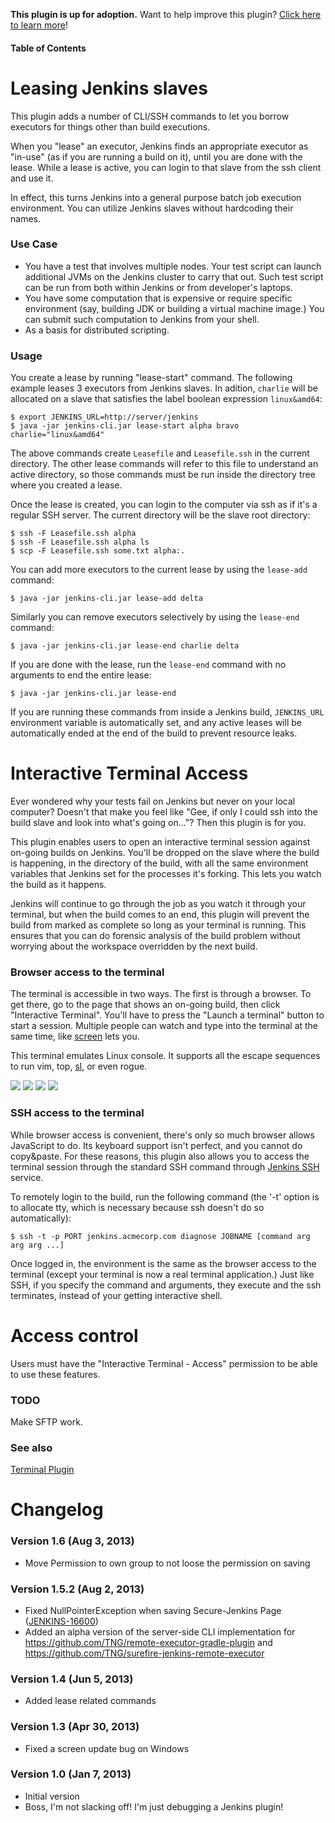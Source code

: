 **This plugin is up for adoption.** Want to help improve this plugin?
[Click here to learn
more](http://localhost:8085/display/JENKINS/Adopt+a+Plugin "Adopt a Plugin")!

#### Table of Contents

# Leasing Jenkins slaves

This plugin adds a number of CLI/SSH commands to let you borrow
executors for things other than build executions.

When you "lease" an executor, Jenkins finds an appropriate executor as
"in-use" (as if you are running a build on it), until you are done with
the lease. While a lease is active, you can login to that slave from the
ssh client and use it.

In effect, this turns Jenkins into a general purpose batch job execution
environment. You can utilize Jenkins slaves without hardcoding their
names.

### Use Case

-   You have a test that involves multiple nodes. Your test script can
    launch additional JVMs on the Jenkins cluster to carry that out.
    Such test script can be run from both within Jenkins or from
    developer's laptops.
-   You have some computation that is expensive or require specific
    environment (say, building JDK or building a virtual machine image.)
    You can submit such computation to Jenkins from your shell.
-   As a basis for distributed scripting.

### Usage

You create a lease by running "lease-start" command. The following
example leases 3 executors from Jenkins slaves. In adition, `charlie`
will be allocated on a slave that satisfies the label boolean expression
`linux&amd64`:

    $ export JENKINS_URL=http://server/jenkins
    $ java -jar jenkins-cli.jar lease-start alpha bravo charlie="linux&amd64"

The above commands create `Leasefile` and `Leasefile.ssh` in the current
directory. The other lease commands will refer to this file to
understand an active directory, so those commands must be run inside the
directory tree where you created a lease.

Once the lease is created, you can login to the computer via ssh as if
it's a regular SSH server. The current directory will be the slave root
directory:

    $ ssh -F Leasefile.ssh alpha
    $ ssh -F Leasefile.ssh alpha ls
    $ scp -F Leasefile.ssh some.txt alpha:.

You can add more executors to the current lease by using the `lease-add`
command:

    $ java -jar jenkins-cli.jar lease-add delta

Similarly you can remove executors selectively by using the `lease-end`
command:

    $ java -jar jenkins-cli.jar lease-end charlie delta

If you are done with the lease, run the `lease-end` command with no
arguments to end the entire lease:

    $ java -jar jenkins-cli.jar lease-end

If you are running these commands from inside a Jenkins build,
`JENKINS_URL` environment variable is automatically set, and any active
leases will be automatically ended at the end of the build to prevent
resource leaks.

# Interactive Terminal Access

Ever wondered why your tests fail on Jenkins but never on your local
computer? Doesn't that make you feel like "Gee, if only I could ssh into
the build slave and look into what's going on..."? Then this plugin is
for you.

This plugin enables users to open an interactive terminal session
against on-going builds on Jenkins. You'll be dropped on the slave where
the build is happening, in the directory of the build, with all the same
environment variables that Jenkins set for the processes it's forking.
This lets you watch the build as it happens.

Jenkins will continue to go through the job as you watch it through your
terminal, but when the build comes to an end, this plugin will prevent
the build from marked as complete so long as your terminal is running.
This ensures that you can do forensic analysis of the build problem
without worrying about the workspace overridden by the next build.

### Browser access to the terminal

The terminal is accessible in two ways. The first is through a browser.
To get there, go to the page that shows an on-going build, then click
"Interactive Terminal". You'll have to press the "Launch a terminal"
button to start a session. Multiple people can watch and type into the
terminal at the same time, like
[screen](http://www.gnu.org/software/screen/) lets you.

This terminal emulates Linux console. It supports all the escape
sequences to run vim, top,
[sl](http://www.cyberciti.biz/tips/displays-animations-when-accidentally-you-type-sl-instead-of-ls.html),
or even rogue.

![](docs/images/rogue.png)
![](docs/images/vim.png)
![](docs/images/tetris.png)
![](docs/images/sl.png)

### SSH access to the terminal

While browser access is convenient, there's only so much browser allows
JavaScript to do. Its keyboard support isn't perfect, and you cannot do
copy&paste. For these reasons, this plugin also allows you to access the
terminal session through the standard SSH command through [Jenkins
SSH](http://localhost:8085/display/JENKINS/Jenkins+SSH) service.

To remotely login to the build, run the following command (the '-t'
option is to allocate tty, which is necessary because ssh doesn't do so
automatically):

``` syntaxhighlighter-pre
$ ssh -t -p PORT jenkins.acmecorp.com diagnose JOBNAME [command arg arg arg ...]
```

Once logged in, the environment is the same as the browser access to the
terminal (except your terminal is now a real terminal application.) Just
like SSH, if you specify the command and arguments, they execute and the
ssh terminates, instead of your getting interactive shell.

# Access control

Users must have the "Interactive Terminal - Access" permission to be
able to use these features.

### TODO

Make SFTP work.

### See also

[Terminal Plugin](http://localhost:8085/display/JENKINS/Terminal+Plugin)

# Changelog

### Version 1.6 (Aug 3, 2013)

-   Move Permission to own group to not loose the permission on saving

### Version 1.5.2 (Aug 2, 2013)

-   Fixed NullPointerException when saving Secure-Jenkins Page
    ([JENKINS-16600](https://issues.jenkins-ci.org/browse/JENKINS-16600))
-   Added an alpha version of the server-side CLI implementation for
    <https://github.com/TNG/remote-executor-gradle-plugin> and
    <https://github.com/TNG/surefire-jenkins-remote-executor>

### Version 1.4 (Jun 5, 2013)

-   Added lease related commands

### Version 1.3 (Apr 30, 2013)

-   Fixed a screen update bug on Windows

### Version 1.0 (Jan 7, 2013)

-   Initial version
-   Boss, I'm not slacking off! I'm just debugging a Jenkins plugin!
